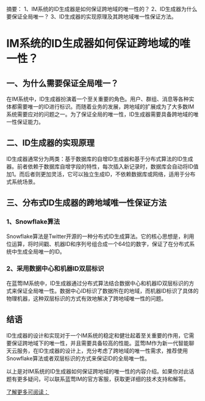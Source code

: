 摘要：
1、IM系统的ID生成器是如何保证跨地域的唯一性的？
2、ID生成器为什么要保证全局唯一？
3、ID生成器的实现原理及其跨地域唯一性保证方法。

# IM系统的ID生成器如何保证跨地域的唯一性？

## 一、为什么需要保证全局唯一？

在IM系统中，ID生成器扮演着一个至关重要的角色。用户、群组、消息等各种实体都需要唯一的ID进行标识。而随着业务的发展，跨地域的扩展成为了大多数IM系统需要应对的问题之一。为了保证全局的唯一性，ID生成器需要具备跨地域的唯一性保证能力。

## 二、ID生成器的实现原理

ID生成器通常分为两类：基于数据库的自增ID生成器和基于分布式算法的ID生成器。前者依赖于数据库自增字段的特性，每次插入新记录时，数据库会自动将ID值加1。而后者则更加灵活，它可以独立生成ID，不依赖数据库或网络，适用于分布式系统场景。

## 三、分布式ID生成器的跨地域唯一性保证方法

### 1、Snowflake算法

Snowflake算法是Twitter开源的一种分布式ID生成算法。它的核心思想是，利用位运算，将时间戳、机器ID和序列号组合成一个64位的数字，保证了在分布式系统中生成全局唯一的ID。

### 2、采用数据中心和机器ID双层标识

在蓝莺IM系统中，ID生成器通过分布式算法结合数据中心和机器ID双层标识的方式来保证全局唯一性。数据中心ID标识了数据所在的地域，而机器ID标识了具体的物理机器，这种双层标识的方式有效地解决了跨地域唯一性的问题。

## 结语

ID生成器的设计和实现对于一个IM系统的稳定和健壮起着至关重要的作用，它需要保证跨地域下的唯一性，并且需要具备较高的性能。蓝莺IM作为新一代智能聊天云服务，在ID生成器的设计上，充分考虑了跨地域的唯一性需求，推荐使用Snowflake算法或者双层标识的方式来保证ID的全局唯一性。

以上是对IM系统的ID生成器如何保证跨地域的唯一性的内容介绍。如果你对此话题有更多疑问，可以联系蓝莺IM的官方客服，获取更详细的技术支持和解答。

[了解更多可阅读：](https://www.lanyingim.com)